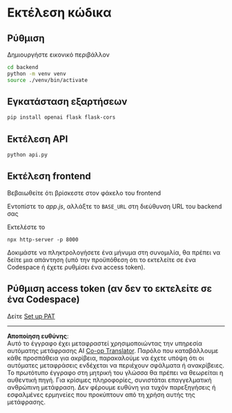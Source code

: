 <!--
CO_OP_TRANSLATOR_METADATA:
{
  "original_hash": "a7b7f54b13f9e6683a844d173ffdd766",
  "translation_date": "2025-08-29T09:48:32+00:00",
  "source_file": "9-chat-project/solution/README.md",
  "language_code": "el"
}
-->
# Εκτέλεση κώδικα

## Ρύθμιση

Δημιουργήστε εικονικό περιβάλλον

```sh
cd backend
python -m venv venv
source ./venv/bin/activate
```

## Εγκατάσταση εξαρτήσεων

```sh
pip install openai flask flask-cors 
```

## Εκτέλεση API

```sh
python api.py
```

## Εκτέλεση frontend

Βεβαιωθείτε ότι βρίσκεστε στον φάκελο του frontend

Εντοπίστε το *app.js*, αλλάξτε το `BASE_URL` στη διεύθυνση URL του backend σας

Εκτελέστε το

```
npx http-server -p 8000
```

Δοκιμάστε να πληκτρολογήσετε ένα μήνυμα στη συνομιλία, θα πρέπει να δείτε μια απάντηση (υπό την προϋπόθεση ότι το εκτελείτε σε ένα Codespace ή έχετε ρυθμίσει ένα access token).

## Ρύθμιση access token (αν δεν το εκτελείτε σε ένα Codespace)

Δείτε [Set up PAT](https://docs.github.com/en/authentication/keeping-your-account-and-data-secure/managing-your-personal-access-tokens)

---

**Αποποίηση ευθύνης**:  
Αυτό το έγγραφο έχει μεταφραστεί χρησιμοποιώντας την υπηρεσία αυτόματης μετάφρασης AI [Co-op Translator](https://github.com/Azure/co-op-translator). Παρόλο που καταβάλλουμε κάθε προσπάθεια για ακρίβεια, παρακαλούμε να έχετε υπόψη ότι οι αυτόματες μεταφράσεις ενδέχεται να περιέχουν σφάλματα ή ανακρίβειες. Το πρωτότυπο έγγραφο στη μητρική του γλώσσα θα πρέπει να θεωρείται η αυθεντική πηγή. Για κρίσιμες πληροφορίες, συνιστάται επαγγελματική ανθρώπινη μετάφραση. Δεν φέρουμε ευθύνη για τυχόν παρεξηγήσεις ή εσφαλμένες ερμηνείες που προκύπτουν από τη χρήση αυτής της μετάφρασης.